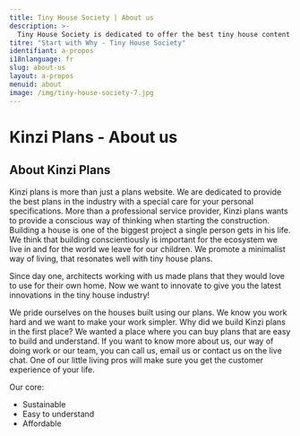 ```yaml
---
title: Tiny House Society | About us
description: >-
  Tiny House Society is dedicated to offer the best tiny house content and plans. All of our stuff is put together by professionals.
titre: "Start with Why - Tiny House Society"
identifiant: a-propos
i18nlanguage: fr
slug: about-us
layout: a-propos
menuid: about
image: /img/tiny-house-society-7.jpg
---
```


# Kinzi Plans - About us

## About Kinzi Plans

Kinzi plans is more than just a plans website. We are dedicated to provide the best plans in the industry with a special care for your personal specifications. More than a professional service provider, Kinzi plans wants to provide a conscious way of thinking when starting the construction. Building a house is one of the biggest project a single person gets in his life. We think that building conscientiously is important for the ecosystem we live in and for the world we leave for our children. We promote a minimalist way of living, that resonates well with tiny house plans.

Since day one, architects working with us made plans that they would love to use for their own home. Now we want to innovate to give you the latest innovations in the tiny house industry!

We pride ourselves on the houses built using our plans. We know you work hard and we want to make your work simpler. Why did we build Kinzi plans in the first place? We wanted a place where you can buy plans that are easy to build and understand. If you want to know more about us, our way of doing work or our team, you can call us, email us or contact us on the live chat. One of our little living pros will make sure you get the customer experience of your life.  

Our core:

- Sustainable
- Easy to understand 
- Affordable